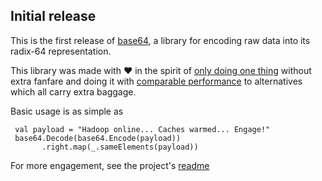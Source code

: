 ## Initial release

This is the first release of [base64](https://github.com/softprops/base64/#readme), a library for encoding raw data into its radix-64 representation.

This library was made with ❤ in the spirit of [only doing one thing](https://github.com/softprops/base64/#why) without extra fanfare and doing it with [comparable performance](https://github.com/softprops/base64/#performance) to alternatives which all carry extra baggage.

Basic usage is as simple as 

     val payload = "Hadoop online... Caches warmed... Engage!"
     base64.Decode(base64.Encode(payload))
           .right.map(_.sameElements(payload))

For more engagement, see the project's [readme](https://github.com/softprops/base64/#readme)
